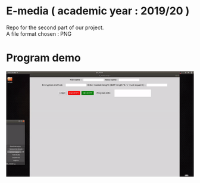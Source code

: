 # E-media ( academic year : 2019/20 ) 
  
Repo for the second part of our  project.     
A file format chosen : PNG  

# Program demo 

![](github_images/final.gif)

